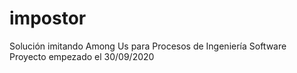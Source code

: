 # impostor
Solución imitando Among Us para Procesos de Ingeniería Software
Proyecto empezado el 30/09/2020
